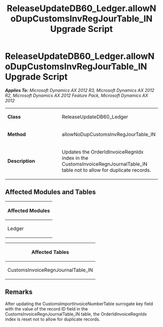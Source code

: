 ﻿---
title: ReleaseUpdateDB60_Ledger.allowNoDupCustomsInvRegJourTable_IN Upgrade Script
TOCTitle: ReleaseUpdateDB60_Ledger.allowNoDupCustomsInvRegJourTable_IN Upgrade Script
ms:assetid: 2d1e94bf-8079-7f38-c629-1b6b08dc7d4b
ms:mtpsurl: https://msdn.microsoft.com/en-us/library/JJ735990(v=AX.60)
ms:contentKeyID: 49707406
ms.date: 05/18/2015
mtps_version: v=AX.60
---

# ReleaseUpdateDB60\_Ledger.allowNoDupCustomsInvRegJourTable\_IN Upgrade Script 


_**Applies To:** Microsoft Dynamics AX 2012 R3, Microsoft Dynamics AX 2012 R2, Microsoft Dynamics AX 2012 Feature Pack, Microsoft Dynamics AX 2012_

<table>
<colgroup>
<col style="width: 50%" />
<col style="width: 50%" />
</colgroup>
<tbody>
<tr class="odd">
<td><p><strong>Class</strong></p></td>
<td><p>ReleaseUpdateDB60_Ledger</p></td>
</tr>
<tr class="even">
<td><p><strong>Method</strong></p></td>
<td><p>allowNoDupCustomsInvRegJourTable_IN</p></td>
</tr>
<tr class="odd">
<td><p><strong>Description</strong></p></td>
<td><p>Updates the OrderIdInvoiceRegnIdx index in the CustomsInvoiceRegnJournalTable_IN table not to allow for duplicate records.</p></td>
</tr>
</tbody>
</table>


## Affected Modules and Tables

<table>
<colgroup>
<col style="width: 100%" />
</colgroup>
<thead>
<tr class="header">
<th><p>Affected Modules</p></th>
</tr>
</thead>
<tbody>
<tr class="odd">
<td><p>Ledger</p></td>
</tr>
</tbody>
</table>


<table>
<colgroup>
<col style="width: 100%" />
</colgroup>
<thead>
<tr class="header">
<th><p>Affected Tables</p></th>
</tr>
</thead>
<tbody>
<tr class="odd">
<td><p>CustomsInvoiceRegnJournalTable_IN</p></td>
</tr>
</tbody>
</table>


## Remarks

After updating the CustomsImportInvoiceNumberTable surrogate key field with the value of the record ID field in the CustomsInvoiceRegnJournalTable\_IN table, the OrderIdInvoiceRegnIdx index is reset not to allow for duplicate records.

  


